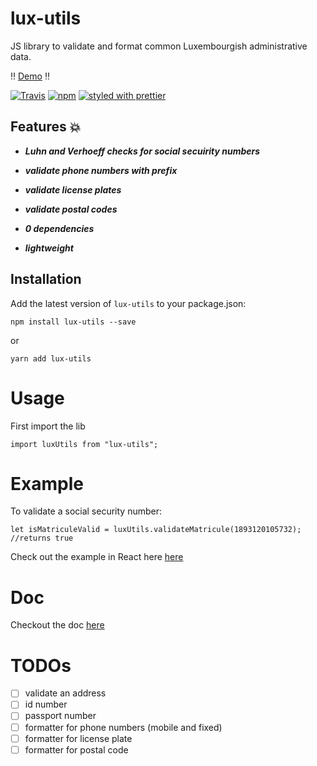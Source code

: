 # lux-utils

JS library to validate and format common Luxembourgish administrative data.

:bangbang: [Demo](https://codesandbox.io/s/92w1x0q3vw) :bangbang:

[![Travis](https://img.shields.io/travis/com/stefanotron/lux-utils.svg?style=flat-square)]()
[![npm](https://img.shields.io/npm/v/lux-utils.svg?style=flat-square)]()
[![styled with prettier](https://img.shields.io/badge/styled_with-prettier-ff69b4.svg)](https://github.com/prettier/prettier)

## Features :boom:

- **_Luhn and Verhoeff checks for social secuirity numbers_**

- **_validate phone numbers with prefix_**

- **_validate license plates_**

- **_validate postal codes_**

- **_0 dependencies_**

- **_lightweight_**

## Installation

Add the latest version of `lux-utils` to your package.json:

```
npm install lux-utils --save
```

or

```
yarn add lux-utils
```

# Usage

First import the lib

```
import luxUtils from "lux-utils";
```

# Example

To validate a social security number:

```
let isMatriculeValid = luxUtils.validateMatricule(1893120105732); //returns true
```

Check out the example in React here [here](https://codesandbox.io/s/92w1x0q3vw)

# Doc

Checkout the doc [here](https://stefanotron.github.io/lux-utils/latest/)

# TODOs

- [ ] validate an address
- [ ] id number
- [ ] passport number
- [ ] formatter for phone numbers (mobile and fixed)
- [ ] formatter for license plate
- [ ] formatter for postal code
